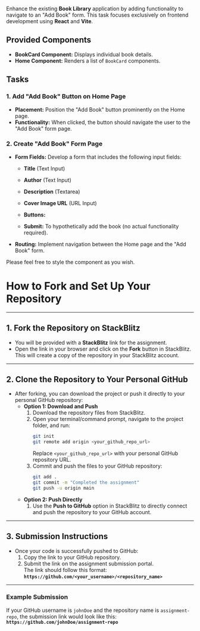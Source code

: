 Enhance the existing **Book Library** application by adding functionality to navigate to an "Add Book" form. This task focuses exclusively on frontend development using **React** and **Vite**.

## Provided Components

- **BookCard Component:** Displays individual book details.
- **Home Component:** Renders a list of `BookCard` components.

## Tasks

### 1. Add "Add Book" Button on Home Page

- **Placement:** Position the "Add Book" button prominently on the Home page.
- **Functionality:** When clicked, the button should navigate the user to the "Add Book" form page.

### 2. Create "Add Book" Form Page

- **Form Fields:** Develop a form that includes the following input fields:
  - **Title** (Text Input)
  - **Author** (Text Input)
  - **Description** (Textarea)
  - **Cover Image URL** (URL Input)
  - **Buttons:**

  - **Submit:** To hypothetically add the book (no actual functionality required).

- **Routing:** Implement navigation between the Home page and the "Add Book" form.

Please feel free to style the component as you wish.

# **How to Fork and Set Up Your Repository**

---

## **1. Fork the Repository on StackBlitz**

- You will be provided with a **StackBlitz** link for the assignment.
- Open the link in your browser and click on the **Fork** button in StackBlitz.  
  This will create a copy of the repository in your StackBlitz account.

---

## **2. Clone the Repository to Your Personal GitHub**

- After forking, you can download the project or push it directly to your personal GitHub repository:
  - **Option 1: Download and Push**
    1. Download the repository files from StackBlitz.
    2. Open your terminal/command prompt, navigate to the project folder, and run:
       ```bash
       git init
       git remote add origin <your_github_repo_url>
       ```
       Replace `<your_github_repo_url>` with your personal GitHub repository URL.
    3. Commit and push the files to your GitHub repository:
       ```bash
       git add .
       git commit -m "Completed the assignment"
       git push -u origin main
       ```
  - **Option 2: Push Directly**
    1. Use the **Push to GitHub** option in StackBlitz to directly connect and push the repository to your GitHub account.

---

## **3. Submission Instructions**

- Once your code is successfully pushed to GitHub:
  1. Copy the link to your GitHub repository.
  2. Submit the link on the assignment submission portal.  
     The link should follow this format:  
     **`https://github.com/<your_username>/<repository_name>`**

---

### **Example Submission**

If your GitHub username is `johnDoe` and the repository name is `assignment-repo`, the submission link would look like this:  
**`https://github.com/johnDoe/assignment-repo`**
